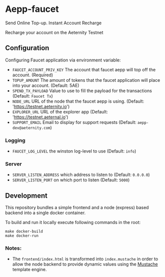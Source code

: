 # Aepp-faucet

Send Online Top-up. Instant Account Recharge

Recharge your account on the Aeternity Testnet

## Configuration

Configuring Faucet application via environment variable:

- `FAUCET_ACCOUNT_PRIV_KEY` The account that faucet aepp will top off the account. (Required)
- `TOPUP_AMOUNT` The amount of tokens that the faucet application will place into your account. (Default: 5AE)
- `SPEND_TX_PAYLOAD` Value to use to fill the payload for the transactions (Default: `Faucet Tx`)
- `NODE_URL` URL of the node that the faucet aepp is using. (Default: 'https://testnet.aeternity.io')
- `EXPLORER_URL` URL of the explorer app (Default: 'https://testnet.aeternal.io')
- `SUPPORT_EMAIL` Email to display for support requests (Default: `aepp-dev@aeternity.com`)

### Logging
- `FAUCET_LOG_LEVEL` the winston log-level to use (Default: `info`)

### Server
- `SERVER_LISTEN_ADDRESS` which address to listen to (Default: `0.0.0.0`)
- `SERVER_LISTEN_PORT` on which port to listen (Default: `5000`)

## Development

This repository bundles a simple frontend and a node (express) based backend into a single docker container.

To build and run it locally execute following commands in the root:
```
make docker-build
make docker-run
```

### Notes:
- The `frontend/index.html` is transformed into `index.mustache` in order to allow the node backend to provide dynamic values using the [Mustache](https://mustache.github.io/) template engine.